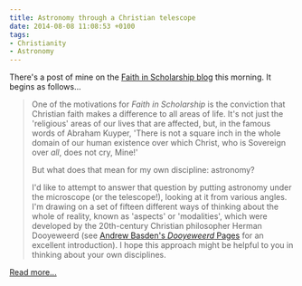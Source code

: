 ```yaml
---
title: Astronomy through a Christian telescope
date: 2014-08-08 11:08:53 +0100
tags:
- Christianity
- Astronomy
---
```

There's a post of mine on the [Faith in Scholarship blog](http://faithinscholarship.org.uk/) this morning. It begins as follows...

> One of the motivations for _Faith in Scholarship_ is the conviction that Christian faith makes a difference to all areas of life. It's not just the 'religious' areas of our lives that are affected, but, in the famous words of Abraham Kuyper, 'There is not a square inch in the whole domain of our human existence over which Christ, who is Sovereign over _all_, does not cry, Mine!'
>
> But what does that mean for my own discipline: astronomy?
>
> I'd like to attempt to answer that question by putting astronomy under the microscope (or the telescope!), looking at it from various angles. I'm drawing on a set of fifteen different ways of thinking about the whole of reality, known as 'aspects' or 'modalities', which were developed by the 20th-century Christian philosopher Herman Dooyeweerd (see [Andrew Basden's _Dooyeweerd_ Pages](http://www.dooy.salford.ac.uk/aspects.html) for an excellent introduction). I hope this approach might be helpful to you in thinking about your own disciplines.

[Read more...](http://faithinscholarship.org.uk/astronomy-christian-telescope/)
